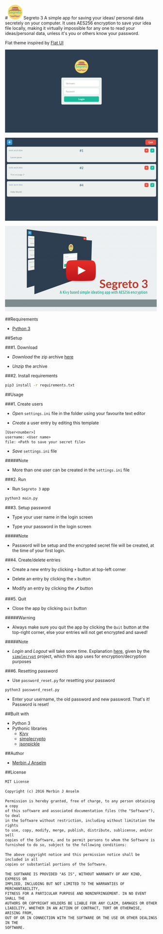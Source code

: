 #![Logo](data/icon/segreto_icon48.png) Segreto 3
A simple app for saving your ideas/ personal data secretely on your computer. It uses AES256 encryption to save your idea file locally, making it virtually impossible for any one to read your ideas/personal data, unless it's you or others know your password.

Flat theme inspired by [Flat UI](http://designmodo.github.io/Flat-UI/)

![Login screen](login-screen.png)

![Idea screen](idea-screen.png)

[![Segreto 3](youtube_link.png)](http://www.youtube.com/watch?v=uq20kiAlTw8)

##Requirements

- [Python 3](https://www.python.org/)


##Setup

###1. Download

- _Download_ the zip archive [here](https://github.com/anselm94/segreto-3/archive/master.zip)

- _Unzip_ the archive

###2. Install requirements
```bash
pip3 install -r requirements.txt
```

##Usage

###1. Create users

- _Open_ `settings.ini` file in the folder using your favourite text editor

- _Create_ a user entry by editing this template
```
[User<number>]
username: <User name>
file: <Path to save your secret file>
```
- _Save_ `settings.ini` file

#####Note

- More than one user can be created in the `settings.ini` file

###2. Run

- Run `Segreto 3` app
```bash
python3 main.py
```

###3. Setup password

- Type your user name in the login screen

- Type your password in the login screen

#####Note

- Password will be setup and the encrypted secret file will be created, at the time of your first login.

###4. Create/delete entries

- Create a new entry by clicking `+` button at top-left corner

- Delete an entry by clicking the `x` button

- Modify an entry by clicking the `🖊` button

###5. Quit

- Close the app by clicking `Quit` button

#####Warning

- Always make sure you quit the app by clicking the `Quit` button at the top-right corner, else your entries will not get encrypted and saved!

#####Note

- _Login_ and _Logout_ will take some time. Explanation [here](https://github.com/andrewcooke/simple-crypt#speed), given by the [`simplecrypt`](https://pypi.python.org/pypi/simple-crypt) project, which this app uses for encryption/decryption purposes

###6. Resetting password

- Use `password_reset.py` for resetting your password
```bash
python3 password_reset.py
```
- Enter your username, the old password and new password. That's it! Password is reset!

##Built with

- Python 3
- Pythonic libraries
    - [Kivy](http://kivy.org/)
    - [simplecrypto](https://github.com/andrewcooke/simple-crypt)
    - [jsonpickle](http://jsonpickle.github.io/)

##Author

- [Merbin J Anselm](https://github.com/anselm94)

##License
```
MIT License

Copyright (c) 2016 Merbin J Anselm

Permission is hereby granted, free of charge, to any person obtaining a copy
of this software and associated documentation files (the "Software"), to deal
in the Software without restriction, including without limitation the rights
to use, copy, modify, merge, publish, distribute, sublicense, and/or sell
copies of the Software, and to permit persons to whom the Software is
furnished to do so, subject to the following conditions:

The above copyright notice and this permission notice shall be included in all
copies or substantial portions of the Software.

THE SOFTWARE IS PROVIDED "AS IS", WITHOUT WARRANTY OF ANY KIND, EXPRESS OR
IMPLIED, INCLUDING BUT NOT LIMITED TO THE WARRANTIES OF MERCHANTABILITY,
FITNESS FOR A PARTICULAR PURPOSE AND NONINFRINGEMENT. IN NO EVENT SHALL THE
AUTHORS OR COPYRIGHT HOLDERS BE LIABLE FOR ANY CLAIM, DAMAGES OR OTHER
LIABILITY, WHETHER IN AN ACTION OF CONTRACT, TORT OR OTHERWISE, ARISING FROM,
OUT OF OR IN CONNECTION WITH THE SOFTWARE OR THE USE OR OTHER DEALINGS IN THE
SOFTWARE.
```
